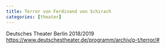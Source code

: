 ```yaml
---
title: Terror von Ferdinand von Schirach
categories: [theater]
---
```


Deutsches Theater Berlin 2018/2019
https://www.deutschestheater.de/programm/archiv/p-t/terror/#
